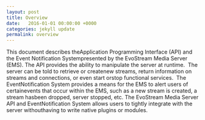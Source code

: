 ```yaml
---
layout: post
title: Overview
date:   2016-01-01 00:00:00 +0000
categories: jekyll update
permalink: overview
---
```


This document describes theApplication Programming Interface (API) and the Event Notification Systempresented by the EvoStream Media Server (EMS). The API provides the ability to manipulate the server at runtime.  The server can be told to retrieve or createnew streams, return information on streams and connections, or even start orstop functional services.  The EventNotification System provides a means for the EMS to alert users of certainevents that occur within the EMS, such as a new stream is created, a stream hasbeen dropped, server stopped, etc. The EvoStream Media Server API and EventNotification System allows users to tightly integrate with the server withouthaving to write native plugins or modules.

